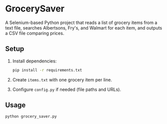 # GrocerySaver

A Selenium-based Python project that reads a list of grocery items from a text file, searches Albertsons, Fry's, and Walmart for each item, and outputs a CSV file comparing prices.

## Setup
1. Install dependencies:

   ```bash
   pip install -r requirements.txt
   ```

2. Create `items.txt` with one grocery item per line.

3. Configure `config.py` if needed (file paths and URLs).

## Usage

```bash
python grocery_saver.py
```
